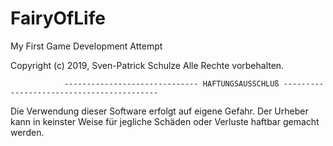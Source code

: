 # FairyOfLife
My First Game Development Attempt

Copyright (c) 2019, Sven-Patrick Schulze Alle Rechte vorbehalten. 

                ------------------------------ HAFTUNGSAUSSCHLUß ------------------------------------------
                
Die Verwendung dieser Software erfolgt auf eigene Gefahr. 
Der Urheber kann in keinster Weise für jegliche Schäden oder Verluste haftbar gemacht werden.
